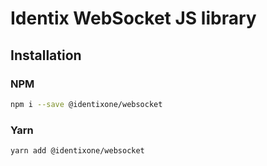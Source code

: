# Identix WebSocket JS library

## Installation

### NPM

```bash
npm i --save @identixone/websocket
```

### Yarn

```bash
yarn add @identixone/websocket
```
